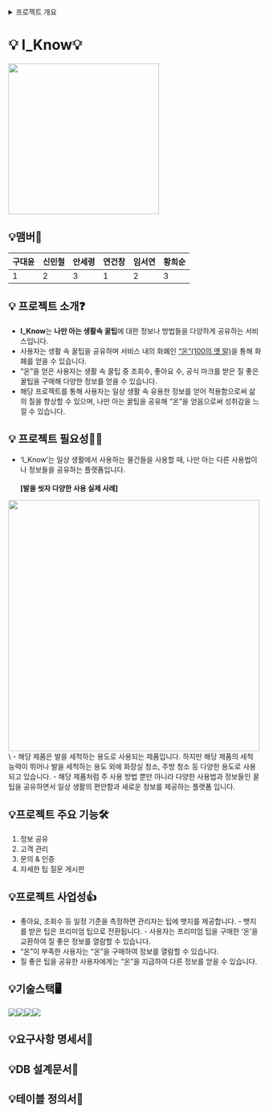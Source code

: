 
<details><summary>프로젝트 개요
</summary>

프로젝트 기획
</details>

# 💡 I_Know💡
<img src="https://github.com/user-attachments/assets/bf3aba34-18b6-47da-a5fa-1626d6849db1" width="300" height="300">

## 💡맴버🥰
| 구대윤 | 신민철 | 안세령 | 연건창 | 임서연 | 황희순 |
| --- | --- | --- | --- | --- | --- |
| 1 | 2 | 3 | 1 | 2 | 3 |



## 💡 프로젝트 소개❓  
- **I_Know**는 **나만 아는 생활속 꿀팁**에 대한 정보나 방법들을 다양하게 공유하는 서비스입니다. 
- 사용자는 생활 속 꿀팁을 공유하며 서비스 내의 화폐인 <u>“온”(100의 옛 말)</u>을 통해 화폐를 얻을 수 있습니다. 
- “온”을 얻은 사용자는 생활 속 꿀팁 중 조회수, 좋아요 수, 공식 마크를 받은 질 좋은 꿀팁을 구매해 다양한 정보를 얻을 수 있습니다. 
- 해당 프로젝트를 통해 사용자는 일상 생활 속 유용한 정보를 얻어 적용함으로써 삶의 질을 향상할 수 있으며, 나만 아는 꿀팁을 공유해 “온”을 얻음으로써 성취감을 느낄 수 있습니다.

## 💡 프로젝트 필요성🙋‍♀️
- ‘I_Know’는 일상 생활에서 사용하는 물건들을 사용할 때, 나만 아는 다른 사용법이나 정보들을 공유하는 플랫폼입니다.\
\
**[발을 씻자 다양한 사용 실제 사례]**
<img src="https://github.com/user-attachments/assets/61a72db0-9dcd-4a01-8fe3-3002e1540323" width="500" height="500">
\
- 해당 제품은 발을 세척하는 용도로 사용되는 제품입니다. 하지만 해당 제품의 세척 능력이 뛰어나 발을 세척하는 용도 외에 화장실 청소, 주방 청소 등 다양한 용도로 사용되고 있습니다. 
- 해당 제품처럼 주 사용 방법 뿐만 아니라 다양한 사용법과 정보들인 꿀팁을 공유하면서 일상 생활의 편안함과 새로운 정보를 제공하는 플랫폼 입니다.

## 💡프로젝트 주요 기능🛠
1. 정보 공유
2. 고객 관리
3. 문의 & 인증
4. 자세한 팁 질문 게시판

## 💡프로젝트 사업성👍
   - 좋아요, 조회수 등 일정 기준을 측정하면 관리자는 팁에 뱃지를 제공합니다.
    - 뱃지를 받은 팁은 프리미엄 팁으로 전환됩니다.
    - 사용자는 프리미엄 팁을 구매한 ‘온’을 교환하여 질 좋은 정보를 열람할 수 있습니다.
- “온”이 부족한 사용자는 “온”을 구매하여 정보를 열람할 수 있습니다.
- 질 좋은 팁을 공유한 사용자에게는 “온”을 지급하여 다른 정보를 얻을 수 있습니다.
## 💡기술스택🖥️
<img src="https://img.shields.io/badge/MariaDB-003545?style=for-the-badge&logo=MariaDB&logoColor=white"><img src="https://img.shields.io/badge/Ubuntu-E95420?style=for-the-badge&logo=Ubuntu&logoColor=white"><img src="https://img.shields.io/badge/Github-181717?style=for-the-badge&logo=Github&logoColor=white"><img src="https://img.shields.io/badge/Linux-FCC624?style=for-the-badge&logo=Linux&logoColor=black">

## 💡요구사항 명세서🔧
## 💡DB 설계문서🔧
## 💡테이블 정의서🔧




